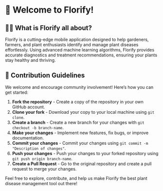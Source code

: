 # 🌿 Welcome to Florify!

## 🙋‍♀️ What is Florify all about?
Florify is a cutting-edge mobile application designed to help gardeners, farmers, and plant enthusiasts identify and manage plant diseases effortlessly. Using advanced machine learning algorithms, Florify provides accurate diagnostics and treatment recommendations, ensuring your plants stay healthy and thriving.

## 🌈 Contribution Guidelines
We welcome and encourage community involvement! Here’s how you can get started:

1. **Fork the repository** - Create a copy of the repository in your own GitHub account.
2. **Clone your fork** - Download your copy to your local machine using `git clone`.
3. **Create a branch** - Create a new branch for your changes with `git checkout -b branch-name`.
4. **Make your changes** - Implement new features, fix bugs, or improve documentation.
5. **Commit your changes** - Commit your changes using `git commit -m "Description of changes"`.
6. **Push your changes** - Push your changes to your forked repository using `git push origin branch-name`.
7. **Create a Pull Request** - Go to the original repository and create a pull request to merge your changes.

Feel free to explore, contribute, and help us make Florify the best plant disease management tool out there!
